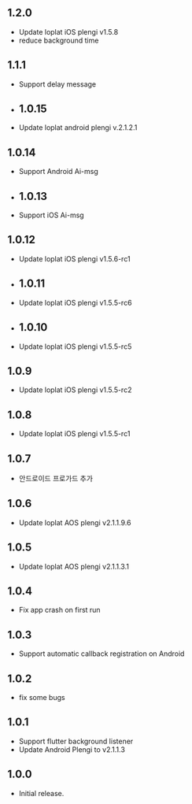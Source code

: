 ## 1.2.0

* Update loplat iOS plengi v1.5.8
* reduce background time

## 1.1.1

* Support delay message

* ## 1.0.15

* Update loplat android plengi v.2.1.2.1

## 1.0.14

* Support Android Ai-msg 

* ## 1.0.13

* Support iOS Ai-msg 

## 1.0.12

* Update loplat iOS plengi v1.5.6-rc1

* ## 1.0.11

* Update loplat iOS plengi v1.5.5-rc6

* ## 1.0.10

* Update loplat iOS plengi v1.5.5-rc5

## 1.0.9

* Update loplat iOS plengi v1.5.5-rc2

## 1.0.8

* Update loplat iOS plengi v1.5.5-rc1

## 1.0.7

* 안드로이드 프로가드 추가

## 1.0.6

* Update loplat AOS plengi v2.1.1.9.6

## 1.0.5

* Update loplat AOS plengi v2.1.1.3.1

## 1.0.4

* Fix app crash on first run

## 1.0.3

* Support automatic callback registration on Android

## 1.0.2

* fix some bugs

## 1.0.1

* Support flutter background listener
* Update Android Plengi to v2.1.1.3

## 1.0.0

* Initial release.
